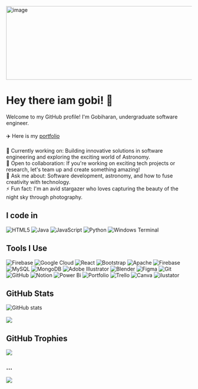 <img src="https://github.com/user-attachments/assets/2b6202c4-4d6e-4141-bef7-1437b8b7edac" alt="image" height="200px" width="1000px" />










# Hey there iam gobi! 👋

Welcome to my GitHub profile! I'm Gobiharan, undergraduate software engineer.
<br><br>
✈️ Here is my [portfolio](https://gobiharan1.github.io/Myself/)
<br><br>
🔭 Currently working on: Building innovative solutions in software engineering and exploring the exciting world of Astronomy. </br>
👯 Open to collaboration: If you're working on exciting tech projects or research, let's team up and create something amazing! </br>
💬 Ask me about: Software development, astronomy, and how to fuse creativity with technology. </br>
⚡ Fun fact: I'm an avid stargazer who loves capturing the beauty of the night sky through photography. </br>


## I code in
![HTML5](https://img.shields.io/badge/html5-%23E34F26.svg?style=for-the-badge&logo=html5&logoColor=white) ![Java](https://img.shields.io/badge/java-%23ED8B00.svg?style=for-the-badge&logo=openjdk&logoColor=white) ![JavaScript](https://img.shields.io/badge/javascript-%23323330.svg?style=for-the-badge&logo=javascript&logoColor=%23F7DF1E) ![Python](https://img.shields.io/badge/python-3670A0?style=for-the-badge&logo=python&logoColor=ffdd54) ![Windows Terminal](https://img.shields.io/badge/Windows%20Terminal-%234D4D4D.svg?style=for-the-badge&logo=windows-terminal&logoColor=white)

## Tools I Use
![Firebase](https://img.shields.io/badge/firebase-%23039BE5.svg?style=for-the-badge&logo=firebase) ![Google Cloud](https://img.shields.io/badge/GoogleCloud-%234285F4.svg?style=for-the-badge&logo=google-cloud&logoColor=white) ![React](https://img.shields.io/badge/react-%2320232a.svg?style=for-the-badge&logo=react&logoColor=%2361DAFB) ![Bootstrap](https://img.shields.io/badge/bootstrap-%238511FA.svg?style=for-the-badge&logo=bootstrap&logoColor=white) ![Apache](https://img.shields.io/badge/apache-%23D42029.svg?style=for-the-badge&logo=apache&logoColor=white) ![Firebase](https://img.shields.io/badge/firebase-a08021?style=for-the-badge&logo=firebase&logoColor=ffcd34) ![MySQL](https://img.shields.io/badge/mysql-4479A1.svg?style=for-the-badge&logo=mysql&logoColor=white) ![MongoDB](https://img.shields.io/badge/MongoDB-%234ea94b.svg?style=for-the-badge&logo=mongodb&logoColor=white) ![Adobe Illustrator](https://img.shields.io/badge/adobe%20illustrator-%23FF9A00.svg?style=for-the-badge&logo=adobe%20illustrator&logoColor=white) ![Blender](https://img.shields.io/badge/blender-%23F5792A.svg?style=for-the-badge&logo=blender&logoColor=white) ![Figma](https://img.shields.io/badge/figma-%23F24E1E.svg?style=for-the-badge&logo=figma&logoColor=white) ![Git](https://img.shields.io/badge/git-%23F05033.svg?style=for-the-badge&logo=git&logoColor=white) ![GitHub](https://img.shields.io/badge/github-%23121011.svg?style=for-the-badge&logo=github&logoColor=white) ![Notion](https://img.shields.io/badge/Notion-%23000000.svg?style=for-the-badge&logo=notion&logoColor=white) ![Power Bi](https://img.shields.io/badge/power_bi-F2C811?style=for-the-badge&logo=powerbi&logoColor=black) ![Portfolio](https://img.shields.io/badge/Portfolio-%23000000.svg?style=for-the-badge&logo=firefox&logoColor=#FF7139) ![Trello](https://img.shields.io/badge/Trello-%23026AA7.svg?style=for-the-badge&logo=Trello&logoColor=white)
![Canva](https://img.shields.io/badge/Canva-%2300C4CC.svg?&style=for-the-badge&logo=Canva&logoColor=white) ![ilustator](https://aleen42.github.io/badges/src/illustrator.svg) 


## GitHub Stats
![GitHub stats](https://github-readme-stats.vercel.app/api?username=Gobiharan1&show_icons=true&theme=dark) <br><br>
![](https://github-readme-streak-stats.herokuapp.com/?user=Gobiharan1&theme=dark&hide_border=false)

## GitHub Trophies
![](https://github-profile-trophy.vercel.app/?username=Gobiharan1&theme=radical&no-frame=true&no-bg=true&margin-w=4)

### ...
![](https://quotes-github-readme.vercel.app/api?type=horizontal&theme=light)







